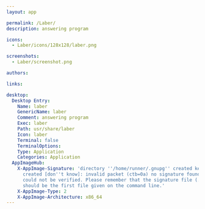 ```yaml
---
layout: app

permalink: /Laber/
description: answering program

icons:
  - Laber/icons/128x128/laber.png

screenshots:
  - Laber/screenshot.png

authors:

links:

desktop:
  Desktop Entry:
    Name: laber
    GenericName: laber
    Comment: answering program
    Exec: laber
    Path: usr/share/laber
    Icon: laber
    Terminal: false
    TerminalOptions: 
    Type: Application
    Categories: Application
  AppImageHub:
    X-AppImage-Signature: 'directory ''/home/runner/.gnupg'' created keybox ''/home/runner/.gnupg/pubring.kbx''
      created [don''t know]: invalid packet (ctb=0a) no signature found the signature
      could not be verified. Please remember that the signature file (.sig or .asc)
      should be the first file given on the command line.'
    X-AppImage-Type: 2
    X-AppImage-Architecture: x86_64
---
```

